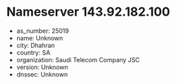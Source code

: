 # Nameserver 143.92.182.100

* as_number: 25019
* name: Unknown
* city: Dhahran
* country: SA
* organization: Saudi Telecom Company JSC
* version: Unknown
* dnssec: Unknown
